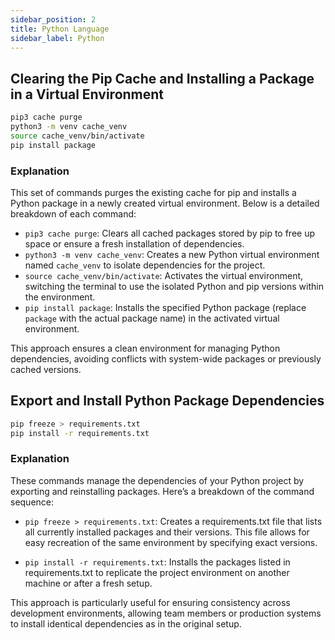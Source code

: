 ```yaml
---
sidebar_position: 2
title: Python Language
sidebar_label: Python
---
```


## Clearing the Pip Cache and Installing a Package in a Virtual Environment

```bash
pip3 cache purge
python3 -m venv cache_venv
source cache_venv/bin/activate
pip install package
```

### Explanation
This set of commands purges the existing cache for pip and installs a Python package in a newly created virtual environment. Below is a detailed breakdown of each command:
- `pip3 cache purge`: Clears all cached packages stored by pip to free up space or ensure a fresh installation of dependencies.
- `python3 -m venv cache_venv`: Creates a new Python virtual environment named `cache_venv` to isolate dependencies for the project.
- `source cache_venv/bin/activate`: Activates the virtual environment, switching the terminal to use the isolated Python and pip versions within the environment.
- `pip install package`: Installs the specified Python package (replace `package` with the actual package name) in the activated virtual environment.

This approach ensures a clean environment for managing Python dependencies, avoiding conflicts with system-wide packages or previously cached versions.

## Export and Install Python Package Dependencies

```bash
pip freeze > requirements.txt
pip install -r requirements.txt
```

### Explanation
These commands manage the dependencies of your Python project by exporting and reinstalling packages. Here’s a breakdown of the command sequence:

- `pip freeze > requirements.txt`: Creates a requirements.txt file that lists all currently installed packages and their versions. This file allows for easy recreation of the same environment by specifying exact versions.
  
- `pip install -r requirements.txt`: Installs the packages listed in requirements.txt to replicate the project environment on another machine or after a fresh setup.

This approach is particularly useful for ensuring consistency across development environments, allowing team members or production systems to install identical dependencies as in the original setup.
